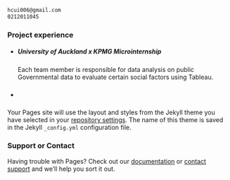 ```markdown
hcui006@gmail.com
0212011045
```
### Project experience
- ##### University of Auckland x KPMG    _Microinternship_
  Each team member is responsible for data analysis on public Governmental data to evaluate certain social factors using Tableau.
- #####



Your Pages site will use the layout and styles from the Jekyll theme you have selected in your [repository settings](https://github.com/aorticstenosis/BITEME/settings). The name of this theme is saved in the Jekyll `_config.yml` configuration file.

### Support or Contact

Having trouble with Pages? Check out our [documentation](https://docs.github.com/categories/github-pages-basics/) or [contact support](https://github.com/contact) and we’ll help you sort it out.
